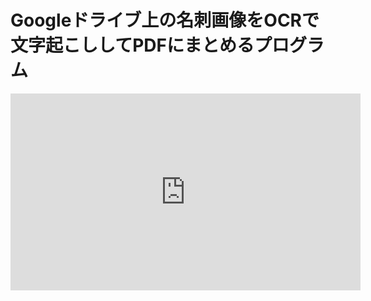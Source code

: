 # Googleドライブ上の名刺画像をOCRで文字起こししてPDFにまとめるプログラム


<iframe width="560" height="315" src="https://www.youtube.com/embed/Lquo5fpPgh8" title="YouTube video player" frameborder="0" allow="accelerometer; autoplay; clipboard-write; encrypted-media; gyroscope; picture-in-picture; web-share" allowfullscreen></iframe>
